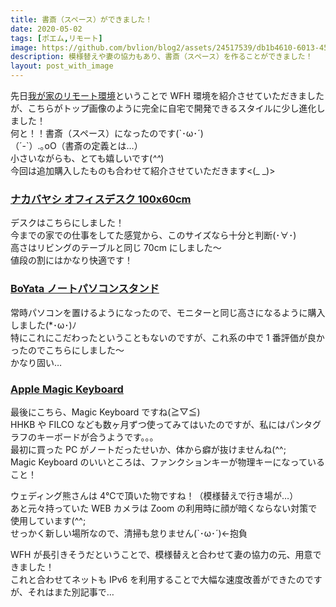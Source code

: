 ```yaml
---
title: 書斎（スペース）ができました！
date: 2020-05-02
tags: [ポエム,リモート]
image: https://github.com/bvlion/blog2/assets/24517539/db1b4610-6013-459d-9396-ed74bd8b5856
description: 模様替えや妻の協力もあり、書斎（スペース）を作ることができました！
layout: post_with_image
---
```


先日[我が家のリモート環境](..//my_home_remote_environment/)ということで WFH 環境を紹介させていただきましたが、こちらがトップ画像のように完全に自宅で開発できるスタイルに少し進化しました！  
何と！！書斎（スペース）になったのです(\`･ω･´)  
（´-\`）.｡oO（書斎の定義とは…）  
小さいながらも、とても嬉しいです(*^^*)  
今回は追加購入したものも合わせて紹介させていただきます<(_ _)>

### [ナカバヤシ オフィスデスク 100x60cm](https://amzn.to/4a10hKr)

デスクはこちらにしました！  
今までの家での仕事をしてた感覚から、このサイズなら十分と判断(･∀･)  
高さはリビングのテーブルと同じ 70cm にしました〜  
値段の割にはかなり快適です！

### [BoYata ノートパソコンスタンド](https://amzn.to/3P9e3CK)

常時パソコンを置けるようになったので、モニターと同じ高さになるように購入しました(*･ω･)ﾉ  
特にこれにこだわったということもないのですが、これ系の中で 1 番評価が良かったのでこちらにしました〜  
かなり固い…

### [Apple Magic Keyboard](https://amzn.to/3TniFYz)

最後にこちら、Magic Keyboard ですね(≧▽≦)  
HHKB や FILCO なども数ヶ月ずつ使ってみてはいたのですが、私にはパンタグラフのキーボードが合うようです。。。  
最初に買った PC がノートだったせいか、体から癖が抜けませんね(^^;  
Magic Keyboard のいいところは、ファンクションキーが物理キーになっていること！

ウェディング熊さんは 4℃で頂いた物ですね！（模様替えで行き場が…）  
あと元々持っていた WEB カメラは Zoom の利用時に顔が暗くならない対策で使用しています(^^;  
せっかく新しい場所なので、清掃も怠りません(`･ω･´)←抱負

WFH が長引きそうだということで、模様替えと合わせて妻の協力の元、用意できました！  
これと合わせてネットも IPv6 を利用することで大幅な速度改善ができたのですが、それはまた別記事で…